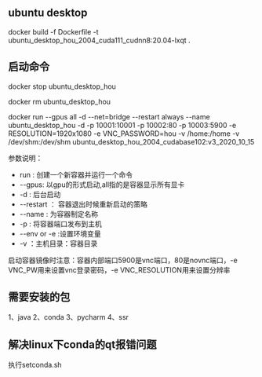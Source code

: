 ## ubuntu desktop

docker build  -f  Dockerfile -t ubuntu_desktop_hou_2004_cuda111_cudnn8:20.04-lxqt  .


## 启动命令

docker stop ubuntu_desktop_hou

docker rm ubuntu_desktop_hou

docker run --gpus all -d --net=bridge --restart always --name  ubuntu_desktop_hou -d -p 10001:10001 -p 10002:80 -p 10003:5900 -e RESOLUTION=1920x1080  -e VNC_PASSWORD=hou -v /home:/home -v /dev/shm:/dev/shm ubuntu_desktop_hou_2004_cudabase102:v3_2020_10_15

参数说明： 
* run : 创建一个新容器并运行一个命令
* --gpus: 以gpu的形式启动,all指的是容器显示所有显卡
* -d : 后台启动
* --restart ： 容器退出时候重新启动的策略
* --name : 为容器制定名称
* -p : 将容器端口发布到主机
* --env or -e :设置环境变量
* -v ：主机目录：容器目录

启动容器镜像时注意：容器内部端口5900是vnc端口，80是novnc端口，-e VNC_PW用来设置vnc登录密码，-e VNC_RESOLUTION用来设置分辨率

## 需要安装的包
1、java
2、conda
3、pycharm
4、ssr

## 解决linux下conda的qt报错问题
执行setconda.sh








